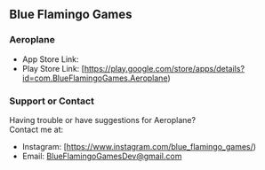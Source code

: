 





## Blue Flamingo Games


### Aeroplane


- App Store Link: 
- Play Store Link: [https://play.google.com/store/apps/details?id=com.BlueFlamingoGames.Aeroplane)


### Support or Contact

Having trouble or have suggestions for Aeroplane?  
Contact me at:  

- Instagram: [https://www.instagram.com/blue_flamingo_games/)
- Email: BlueFlamingoGamesDev@gmail.com
